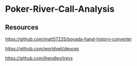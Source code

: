 # Poker-River-Call-Analysis

## Resources
https://github.com/matt57225/bovada-hand-history-converter

https://github.com/worldveil/deuces

https://github.com/ihendley/treys
